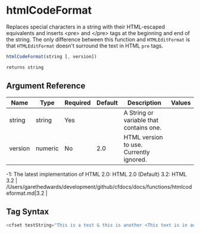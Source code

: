# htmlCodeFormat

Replaces special characters in a string with their HTML-escaped equivalents and inserts &lt;pre&gt; and &lt;/pre&gt; tags at the beginning and end of the string.
The only difference between this function and `HTMLEditFormat` is that `HTMLEditFormat` doesn't surround the text in HTML `pre` tags.

```javascript
htmlCodeFormat(string [, version])
```

```javascript
returns string
```

## Argument Reference

| Name | Type | Required | Default | Description | Values |
| --- | --- | --- | --- | --- | --- |
| string | string | Yes |  | A String or variable that contains one. |  |
| version | numeric | No | 2.0 | HTML version to use. Currently ignored.
 -1: The latest implementation of HTML
 2.0: HTML 2.0 (Default)
 3.2: HTML 3.2 | /Users/garethedwards/development/github/cfdocs/docs/functions/htmlcodeformat.md|3.2 |

## Tag Syntax

```javascript
<cfset testString="This is a test & this is another <This text is in angle brackets> Previous line was blank!!!">   <cfoutput>#htmlCodeFormat(testString)#</cfoutput>
```
